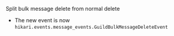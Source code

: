 Split bulk message delete from normal delete
  - The new event is now `hikari.events.message_events.GuildBulkMessageDeleteEvent`
